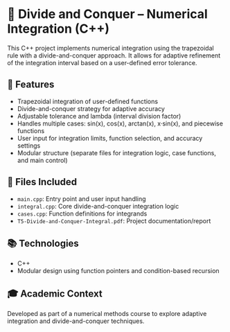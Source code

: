 # 📐 Divide and Conquer – Numerical Integration (C++)

This C++ project implements numerical integration using the trapezoidal rule with a divide-and-conquer approach. It allows for adaptive refinement of the integration interval based on a user-defined error tolerance.

## 📌 Features
- Trapezoidal integration of user-defined functions
- Divide-and-conquer strategy for adaptive accuracy
- Adjustable tolerance and lambda (interval division factor)
- Handles multiple cases: sin(x), cos(x), arctan(x), x·sin(x), and piecewise functions
- User input for integration limits, function selection, and accuracy settings
- Modular structure (separate files for integration logic, case functions, and main control)

## 📂 Files Included
- `main.cpp`: Entry point and user input handling
- `integral.cpp`: Core divide-and-conquer integration logic
- `cases.cpp`: Function definitions for integrands
- `T5-Divide-and-Conquer-Integral.pdf`: Project documentation/report

## 📚 Technologies
- C++
- Modular design using function pointers and condition-based recursion

## 🎓 Academic Context
Developed as part of a numerical methods course to explore adaptive integration and divide-and-conquer techniques.
